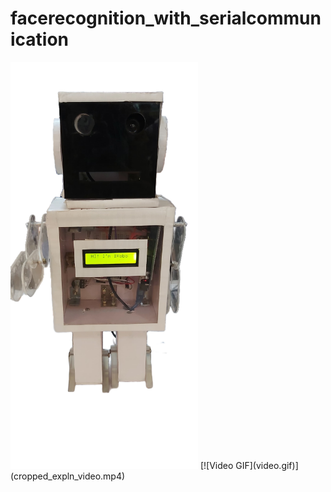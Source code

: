 # facerecognition_with_serialcommunication
<img src="robo.png" alt="Image" width="300"/>
[![Video GIF](video.gif)](cropped_expln_video.mp4)



